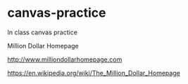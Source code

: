 # canvas-practice

In class canvas practice

Million Dollar Homepage

http://www.milliondollarhomepage.com

https://en.wikipedia.org/wiki/The_Million_Dollar_Homepage


